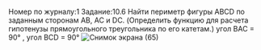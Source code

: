 Номер по журналу:1
Задание:10.6
Найти периметр фигуры ABCD по заданным сторонам
АВ, АС и DC. (Определить функцию для расчета гипотенузы
прямоугольного треугольника по его катетам.) угол ВАС = 90° , угол BCD = 90°
![Снимок экрана (65)](https://user-images.githubusercontent.com/113889753/213150436-f7178a1d-2277-40d0-9d97-ff82fb902251.png)

